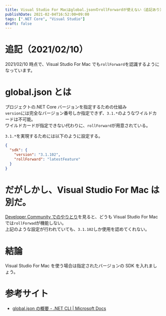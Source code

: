 ```yaml
---
title: Visual Studio For Macはglobal.jsonのrollForwardが使えない（追記あり）
publishDate: 2021-02-04T16:52:00+09:00
tags: [".NET Core", "Visual Studio"]
draft: false
---
```


# 追記（2021/02/10）

2021/02/10 時点で、Visual Studio For Mac でも`rollForward`を認識するようになっています。

# global.json とは

プロジェクトの.NET Core バージョンを指定するための仕組み  
`version`には完全なバージョン番号しか指定できず、`3.1.*`のようなワイルドカードは不可能。  
ワイルドカードが指定できない代わりに、`rollForward`が用意されている。

`3.1.*`を実現するためには以下のように設定する。

```json:global.json
{
  "sdk": {
    "version": "3.1.102",
    "rollForward": "latestFeature"
  }
}
```

# だがしかし、Visual Studio For Mac は別だ。

[Developer Community でのやりとり](https://developercommunity.visualstudio.com/content/problem/1088196/vs2019-for-mac-globaljson-latestfeature-does-not-w.html)を見ると、どうも Visual Studio For Mac では`rollForwad`が機能しない。  
上記のような設定が行われていても、`3.1.102`しか使用を認めてくれない。

# 結論

Visual Studio For Mac を使う場合は指定されたバージョンの SDK を入れましょう。

# 参考サイト

- [global.json の概要 - .NET CLI | Microsoft Docs](https://docs.microsoft.com/ja-jp/dotnet/core/tools/global-json?tabs=netcore3x)
